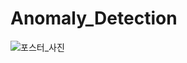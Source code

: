 # Anomaly_Detection
![포스터_사진](https://user-images.githubusercontent.com/116819079/201794176-5bd0c41b-4268-4ffc-9f11-04953ffb9928.png)
